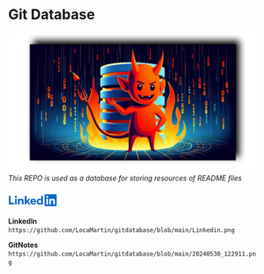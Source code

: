 # Git Database
![Git Database](https://github.com/LocaMartin/gitdatabase/blob/main/20240601_132149.png)
*This REPO is used as a database for storing resources of README files*
<h3 align="left">
  <a herf="https://www.linkedin.com/in/lokanath-pradhan-014ab2278?utm_source=share&utm_campaign=share_via&utm_content=profile&utm_medium=android_app"><img src="https://github.com/LocaMartin/gitdatabase/blob/main/Linkedin.png" width="100" alt="LinkedIn"></a>
</h3>

**LinkedIn**
`https://github.com/LocaMartin/gitdatabase/blob/main/Linkedin.png`

**GitNotes**
`https://github.com/LocaMartin/gitdatabase/blob/main/20240530_122911.png`
